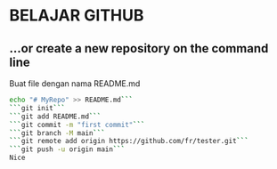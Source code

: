 # BELAJAR GITHUB

## …or create a new repository on the command line  
Buat file dengan nama README.md  
```bash 
echo "# MyRepo" >> README.md```  
```git init```  
```git add README.md```  
```git commit -m "first commit"```  
```git branch -M main```  
```git remote add origin https://github.com/fr/tester.git```  
```git push -u origin main```  
Nice
